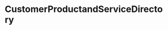 # CustomerProductandServiceDirectory   

<script src="https://unpkg.com/@stoplight/elements/web-components.min.js"></script>
<link rel="stylesheet" href="https://unpkg.com/@stoplight/elements/styles.min.css">

<elements-api
  apiDescriptionUrl="CustomerProductandServiceDirectory.yaml"
  layout="sidebar"
  router="hash"
  hideTryIt="false"
  hideSchemas="false"
  hideInternal="false"
/>